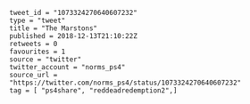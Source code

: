 ```
tweet_id = "1073324270640607232"
type = "tweet"
title = "The Marstons"
published = 2018-12-13T21:10:22Z
retweets = 0
favourites = 1
source = "twitter"
twitter_account = "norms_ps4"
source_url = "https://twitter.com/norms_ps4/status/1073324270640607232"
tag = [ "ps4share", "reddeadredemption2",]
```

<p class='image'><img src='https://mnf.m17s.net/2018/12/13/DuU2vAlWsAADnT6.jpg' alt=''></p>

